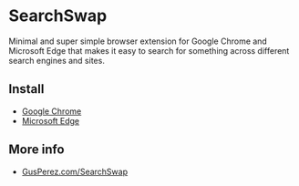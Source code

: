 # SearchSwap
Minimal and super simple browser extension for Google Chrome and Microsoft Edge that makes it easy to search for something across different search engines and sites.

## Install
* [Google Chrome](https://chrome.google.com/webstore/detail/searchswap/meakfdkjiehkccdibhahjlgnihicmlel)
* [Microsoft Edge](https://microsoftedge.microsoft.com/addons/detail/searchswap/mhegncmnkpdckdpomfmedhflbfdkfpie)

## More info
* [GusPerez.com/SearchSwap](https://gusperez.com/searchswap/)